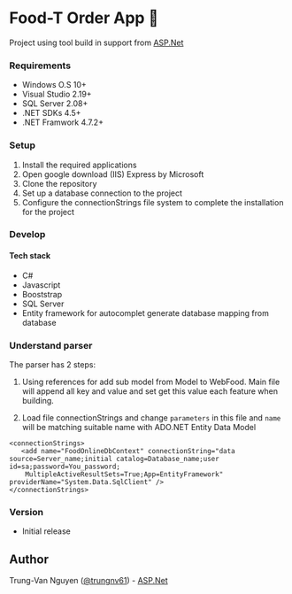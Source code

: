 # Food-T Order App 🍕
Project using  tool build in support from [ASP.Net](https://dotnet.microsoft.com/en-us/apps/aspnet)
### Requirements
+ Windows O.S 10+
+ Visual Studio 2.19+
+ SQL Server 2.08+
+ .NET SDKs 4.5+
+ .NET Framwork 4.7.2+
### Setup
1. Install the required applications
2. Open google download (IIS) Express by Microsoft
3. Clone the repository
4. Set up a database connection to the project
5. Configure the connectionStrings file system to complete the installation for the project
### Develop
#### Tech stack
+ C#
+ Javascript
+ Booststrap
+ SQL Server
+ Entity framework for autocomplet generate database mapping from database
### Understand parser
The parser has 2 steps:
1. Using references for add sub model from Model to WebFood. Main file will 
append all key and value and set get this value each feature when building.

2. Load file connectionStrings and change `parameters` in this file and `name` 
will be matching suitable name with ADO.NET Entity Data Model 

``````
<connectionStrings>
   <add name="FoodOnlineDbContext" connectionString="data source=Server_name;initial catalog=Database_name;user id=sa;password=You_password;
    MultipleActiveResultSets=True;App=EntityFramework" providerName="System.Data.SqlClient" />
</connectionStrings>
``````
### Version
 + Initial release
## Author
Trung-Van Nguyen ([@trungnv61](https://www.instagram.com/trungnv61/)) - [ASP.Net](https://dotnet.microsoft.com/en-us/apps/aspnet)
